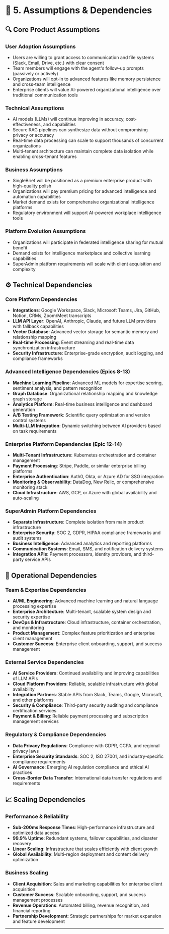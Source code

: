 # 🧱 5. Assumptions & Dependencies

## 🔍 Core Product Assumptions

### **User Adoption Assumptions**
- Users are willing to grant access to communication and file systems (Slack, Email, Drive, etc.) with clear consent
- Team members will engage with the agent's follow-up prompts (passively or actively)
- Organizations will opt-in to advanced features like memory persistence and cross-team intelligence
- Enterprise clients will value AI-powered organizational intelligence over traditional communication tools

### **Technical Assumptions**
- AI models (LLMs) will continue improving in accuracy, cost-effectiveness, and capabilities
- Secure RAG pipelines can synthesize data without compromising privacy or accuracy
- Real-time data processing can scale to support thousands of concurrent organizations
- Multi-tenant architecture can maintain complete data isolation while enabling cross-tenant features

### **Business Assumptions**
- SingleBrief will be positioned as a premium enterprise product with high-quality polish
- Organizations will pay premium pricing for advanced intelligence and automation capabilities
- Market demand exists for comprehensive organizational intelligence platforms
- Regulatory environment will support AI-powered workplace intelligence tools

### **Platform Evolution Assumptions**
- Organizations will participate in federated intelligence sharing for mutual benefit
- Demand exists for intelligence marketplace and collective learning capabilities
- SuperAdmin platform requirements will scale with client acquisition and complexity

## ⚙️ Technical Dependencies

### **Core Platform Dependencies**
- **Integrations**: Google Workspace, Slack, Microsoft Teams, Jira, GitHub, Notion, CRMs, Zoom/Meet transcripts
- **LLM API Layer**: OpenAI, Anthropic, Claude, and future LLM providers with fallback capabilities
- **Vector Database**: Advanced vector storage for semantic memory and relationship mapping
- **Real-time Processing**: Event streaming and real-time data synchronization infrastructure
- **Security Infrastructure**: Enterprise-grade encryption, audit logging, and compliance frameworks

### **Advanced Intelligence Dependencies** (Epics 8-13)
- **Machine Learning Pipeline**: Advanced ML models for expertise scoring, sentiment analysis, and pattern recognition
- **Graph Database**: Organizational relationship mapping and knowledge graph storage
- **Analytics Platform**: Real-time business intelligence and dashboard generation
- **A/B Testing Framework**: Scientific query optimization and version control systems
- **Multi-LLM Integration**: Dynamic switching between AI providers based on task requirements

### **Enterprise Platform Dependencies** (Epic 12-14)
- **Multi-Tenant Infrastructure**: Kubernetes orchestration and container management
- **Payment Processing**: Stripe, Paddle, or similar enterprise billing platforms
- **Enterprise Authentication**: Auth0, Okta, or Azure AD for SSO integration
- **Monitoring & Observability**: DataDog, New Relic, or comprehensive monitoring stack
- **Cloud Infrastructure**: AWS, GCP, or Azure with global availability and auto-scaling

### **SuperAdmin Platform Dependencies**
- **Separate Infrastructure**: Complete isolation from main product infrastructure
- **Enterprise Security**: SOC 2, GDPR, HIPAA compliance frameworks and audit systems
- **Business Intelligence**: Advanced analytics and reporting platforms
- **Communication Systems**: Email, SMS, and notification delivery systems
- **Integration APIs**: Payment processors, identity providers, and third-party service APIs

## 🔄 Operational Dependencies

### **Team & Expertise Dependencies**
- **AI/ML Engineering**: Advanced machine learning and natural language processing expertise
- **Enterprise Architecture**: Multi-tenant, scalable system design and security expertise
- **DevOps & Infrastructure**: Cloud infrastructure, container orchestration, and monitoring
- **Product Management**: Complex feature prioritization and enterprise client management
- **Customer Success**: Enterprise client onboarding, support, and success management

### **External Service Dependencies**
- **AI Service Providers**: Continued availability and improving capabilities of LLM APIs
- **Cloud Platform Providers**: Reliable, scalable infrastructure with global availability
- **Integration Partners**: Stable APIs from Slack, Teams, Google, Microsoft, and other platforms
- **Security & Compliance**: Third-party security auditing and compliance certification services
- **Payment & Billing**: Reliable payment processing and subscription management services

### **Regulatory & Compliance Dependencies**
- **Data Privacy Regulations**: Compliance with GDPR, CCPA, and regional privacy laws
- **Enterprise Security Standards**: SOC 2, ISO 27001, and industry-specific compliance requirements
- **AI Governance**: Emerging AI regulation compliance and ethical AI practices
- **Cross-Border Data Transfer**: International data transfer regulations and requirements

## 📈 Scaling Dependencies

### **Performance & Reliability**
- **Sub-200ms Response Times**: High-performance infrastructure and optimized data access
- **99.9% Uptime**: Redundant systems, failover capabilities, and disaster recovery
- **Linear Scaling**: Infrastructure that scales efficiently with client growth
- **Global Availability**: Multi-region deployment and content delivery optimization

### **Business Scaling**
- **Client Acquisition**: Sales and marketing capabilities for enterprise client acquisition
- **Customer Success**: Scalable onboarding, support, and success management processes
- **Revenue Operations**: Automated billing, revenue recognition, and financial reporting
- **Partnership Development**: Strategic partnerships for market expansion and feature development

---
